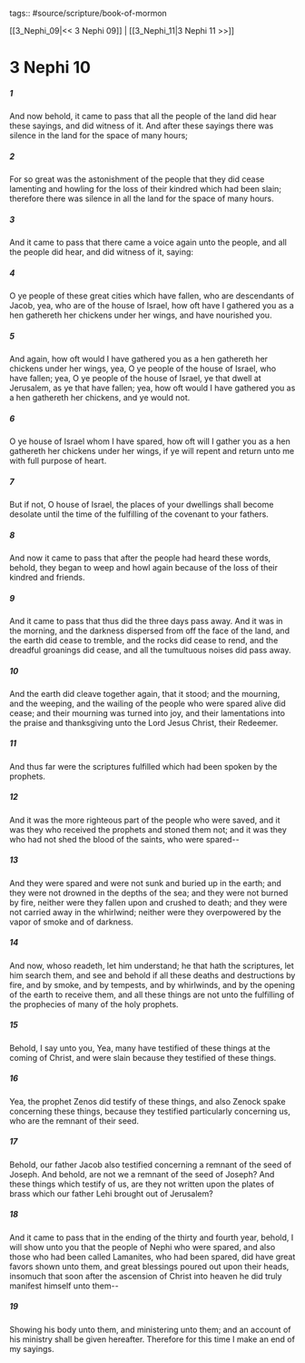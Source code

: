 tags:: #source/scripture/book-of-mormon

[[3_Nephi_09|<< 3 Nephi 09]] | [[3_Nephi_11|3 Nephi 11 >>]]

# 3 Nephi 10

##### 1

And now behold, it came to pass that all the people of the land did hear these sayings, and did witness of it. And after these sayings there was silence in the land for the space of many hours;

##### 2

For so great was the astonishment of the people that they did cease lamenting and howling for the loss of their kindred which had been slain; therefore there was silence in all the land for the space of many hours.

##### 3

And it came to pass that there came a voice again unto the people, and all the people did hear, and did witness of it, saying:

##### 4

O ye people of these great cities which have fallen, who are descendants of Jacob, yea, who are of the house of Israel, how oft have I gathered you as a hen gathereth her chickens under her wings, and have nourished you.

##### 5

And again, how oft would I have gathered you as a hen gathereth her chickens under her wings, yea, O ye people of the house of Israel, who have fallen; yea, O ye people of the house of Israel, ye that dwell at Jerusalem, as ye that have fallen; yea, how oft would I have gathered you as a hen gathereth her chickens, and ye would not.

##### 6

O ye house of Israel whom I have spared, how oft will I gather you as a hen gathereth her chickens under her wings, if ye will repent and return unto me with full purpose of heart.

##### 7

But if not, O house of Israel, the places of your dwellings shall become desolate until the time of the fulfilling of the covenant to your fathers.

##### 8

And now it came to pass that after the people had heard these words, behold, they began to weep and howl again because of the loss of their kindred and friends.

##### 9

And it came to pass that thus did the three days pass away. And it was in the morning, and the darkness dispersed from off the face of the land, and the earth did cease to tremble, and the rocks did cease to rend, and the dreadful groanings did cease, and all the tumultuous noises did pass away.

##### 10

And the earth did cleave together again, that it stood; and the mourning, and the weeping, and the wailing of the people who were spared alive did cease; and their mourning was turned into joy, and their lamentations into the praise and thanksgiving unto the Lord Jesus Christ, their Redeemer.

##### 11

And thus far were the scriptures fulfilled which had been spoken by the prophets.

##### 12

And it was the more righteous part of the people who were saved, and it was they who received the prophets and stoned them not; and it was they who had not shed the blood of the saints, who were spared--

##### 13

And they were spared and were not sunk and buried up in the earth; and they were not drowned in the depths of the sea; and they were not burned by fire, neither were they fallen upon and crushed to death; and they were not carried away in the whirlwind; neither were they overpowered by the vapor of smoke and of darkness.

##### 14

And now, whoso readeth, let him understand; he that hath the scriptures, let him search them, and see and behold if all these deaths and destructions by fire, and by smoke, and by tempests, and by whirlwinds, and by the opening of the earth to receive them, and all these things are not unto the fulfilling of the prophecies of many of the holy prophets.

##### 15

Behold, I say unto you, Yea, many have testified of these things at the coming of Christ, and were slain because they testified of these things.

##### 16

Yea, the prophet Zenos did testify of these things, and also Zenock spake concerning these things, because they testified particularly concerning us, who are the remnant of their seed.

##### 17

Behold, our father Jacob also testified concerning a remnant of the seed of Joseph. And behold, are not we a remnant of the seed of Joseph? And these things which testify of us, are they not written upon the plates of brass which our father Lehi brought out of Jerusalem?

##### 18

And it came to pass that in the ending of the thirty and fourth year, behold, I will show unto you that the people of Nephi who were spared, and also those who had been called Lamanites, who had been spared, did have great favors shown unto them, and great blessings poured out upon their heads, insomuch that soon after the ascension of Christ into heaven he did truly manifest himself unto them--

##### 19

Showing his body unto them, and ministering unto them; and an account of his ministry shall be given hereafter. Therefore for this time I make an end of my sayings.

